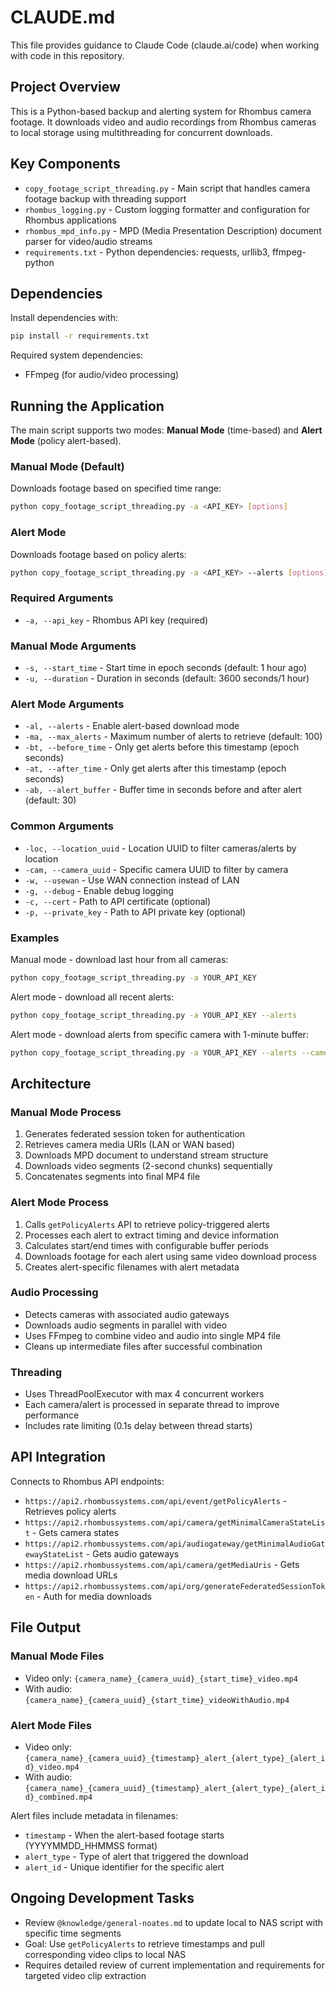 # CLAUDE.md

This file provides guidance to Claude Code (claude.ai/code) when working with code in this repository.

## Project Overview

This is a Python-based backup and alerting system for Rhombus camera footage. It downloads video and audio recordings from Rhombus cameras to local storage using multithreading for concurrent downloads.

## Key Components

- `copy_footage_script_threading.py` - Main script that handles camera footage backup with threading support
- `rhombus_logging.py` - Custom logging formatter and configuration for Rhombus applications  
- `rhombus_mpd_info.py` - MPD (Media Presentation Description) document parser for video/audio streams
- `requirements.txt` - Python dependencies: requests, urllib3, ffmpeg-python

## Dependencies

Install dependencies with:
```bash
pip install -r requirements.txt
```

Required system dependencies:
- FFmpeg (for audio/video processing)

## Running the Application

The main script supports two modes: **Manual Mode** (time-based) and **Alert Mode** (policy alert-based).

### Manual Mode (Default)
Downloads footage based on specified time range:

```bash
python copy_footage_script_threading.py -a <API_KEY> [options]
```

### Alert Mode  
Downloads footage based on policy alerts:

```bash
python copy_footage_script_threading.py -a <API_KEY> --alerts [options]
```

### Required Arguments
- `-a, --api_key` - Rhombus API key (required)

### Manual Mode Arguments
- `-s, --start_time` - Start time in epoch seconds (default: 1 hour ago)
- `-u, --duration` - Duration in seconds (default: 3600 seconds/1 hour)

### Alert Mode Arguments
- `-al, --alerts` - Enable alert-based download mode
- `-ma, --max_alerts` - Maximum number of alerts to retrieve (default: 100)
- `-bt, --before_time` - Only get alerts before this timestamp (epoch seconds)
- `-at, --after_time` - Only get alerts after this timestamp (epoch seconds)
- `-ab, --alert_buffer` - Buffer time in seconds before and after alert (default: 30)

### Common Arguments
- `-loc, --location_uuid` - Location UUID to filter cameras/alerts by location
- `-cam, --camera_uuid` - Specific camera UUID to filter by camera
- `-w, --usewan` - Use WAN connection instead of LAN
- `-g, --debug` - Enable debug logging
- `-c, --cert` - Path to API certificate (optional)
- `-p, --private_key` - Path to API private key (optional)

### Examples

Manual mode - download last hour from all cameras:
```bash
python copy_footage_script_threading.py -a YOUR_API_KEY
```

Alert mode - download all recent alerts:
```bash
python copy_footage_script_threading.py -a YOUR_API_KEY --alerts
```

Alert mode - download alerts from specific camera with 1-minute buffer:
```bash
python copy_footage_script_threading.py -a YOUR_API_KEY --alerts --camera_uuid CAM_UUID --alert_buffer 60
```

## Architecture

### Manual Mode Process
1. Generates federated session token for authentication
2. Retrieves camera media URIs (LAN or WAN based)
3. Downloads MPD document to understand stream structure
4. Downloads video segments (2-second chunks) sequentially
5. Concatenates segments into final MP4 file

### Alert Mode Process
1. Calls `getPolicyAlerts` API to retrieve policy-triggered alerts
2. Processes each alert to extract timing and device information
3. Calculates start/end times with configurable buffer periods
4. Downloads footage for each alert using same video download process
5. Creates alert-specific filenames with alert metadata

### Audio Processing
- Detects cameras with associated audio gateways
- Downloads audio segments in parallel with video
- Uses FFmpeg to combine video and audio into single MP4 file
- Cleans up intermediate files after successful combination

### Threading
- Uses ThreadPoolExecutor with max 4 concurrent workers
- Each camera/alert is processed in separate thread to improve performance
- Includes rate limiting (0.1s delay between thread starts)

## API Integration

Connects to Rhombus API endpoints:
- `https://api2.rhombussystems.com/api/event/getPolicyAlerts` - Retrieves policy alerts
- `https://api2.rhombussystems.com/api/camera/getMinimalCameraStateList` - Gets camera states
- `https://api2.rhombussystems.com/api/audiogateway/getMinimalAudioGatewayStateList` - Gets audio gateways
- `https://api2.rhombussystems.com/api/camera/getMediaUris` - Gets media download URLs
- `https://api2.rhombussystems.com/api/org/generateFederatedSessionToken` - Auth for media downloads

## File Output

### Manual Mode Files
- Video only: `{camera_name}_{camera_uuid}_{start_time}_video.mp4`
- With audio: `{camera_name}_{camera_uuid}_{start_time}_videoWithAudio.mp4`

### Alert Mode Files  
- Video only: `{camera_name}_{camera_uuid}_{timestamp}_alert_{alert_type}_{alert_id}_video.mp4`
- With audio: `{camera_name}_{camera_uuid}_{timestamp}_alert_{alert_type}_{alert_id}_combined.mp4`

Alert files include metadata in filenames:
- `timestamp` - When the alert-based footage starts (YYYYMMDD_HHMMSS format)
- `alert_type` - Type of alert that triggered the download
- `alert_id` - Unique identifier for the specific alert

## Ongoing Development Tasks

- Review `@knowledge/general-noates.md` to update local to NAS script with specific time segments
- Goal: Use `getPolicyAlerts` to retrieve timestamps and pull corresponding video clips to local NAS
- Requires detailed review of current implementation and requirements for targeted video clip extraction
